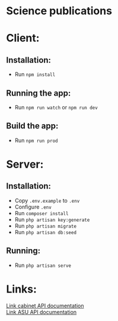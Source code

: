 # Science publications

# Client:
## Installation:
* Run `npm install`

## Running the app:
* Run `npm run watch` or `npm run dev`

## Build the app:
* Run `npm run prod`

# Server:
## Installation:
* Copy `.env.example` to `.env`
* Configure `.env`
* Run `composer install`
* Run `php artisan key:generate`
* Run `php artisan migrate`
* Run `php artisan db:seed`

## Running:
* Run `php artisan serve`

# Links:
<a href="https://www.dropbox.com/s/vfh6bd6xxa0c48k/api.pdf?dl=0">Link cabinet API documentation</a><br>
<a href="https://asu.sumdu.edu.ua/api/?key=eRi1FIAppqFDryG2PFaYw75S1z4q2ZoG">Link ASU API documentation</a>